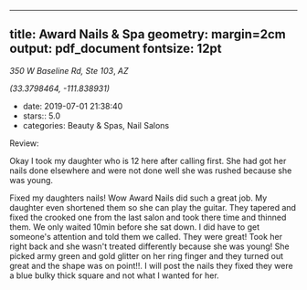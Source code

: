 
---
title: Award Nails & Spa
geometry: margin=2cm
output: pdf_document
fontsize: 12pt
---

_350 W Baseline Rd, Ste 103_, _AZ_

*(33.3798464, -111.838931)*

- date: 2019-07-01 21:38:40
- stars:: 5.0
-  categories: Beauty & Spas, Nail Salons

Review:

Okay I took my daughter who is 12 here after calling first. She had got her nails done elsewhere and were not done well she was rushed because she was young. 

Fixed my daughters nails!
Wow Award Nails did such a great job. My daughter even shortened them so she can play the guitar. They tapered and fixed the crooked one from the last salon and took there time and thinned them. We only waited 10min before she sat down. I did have to get someone's attention and told them we called. They were great!  Took her right back and she wasn't treated differently because she was young!  She picked army green and gold glitter on her ring finger and they turned out great and the shape was on point!!. I will post the nails they fixed they were a blue bulky thick square and not what I wanted for her.

